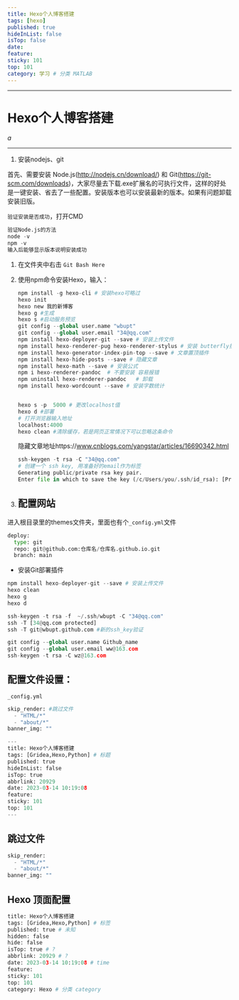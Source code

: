 ```yaml
---
title: Hexo个人博客搭建
tags: [hexo]
published: true
hideInList: false
isTop: false
date: 
feature:
sticky: 101
top: 101
category: 学习 # 分类 MATLAB
---
```

---
# Hexo个人博客搭建

$a$

---

1. 安装nodejs、git

首先、需要安装 Node.js(http://nodejs.cn/download/) 和 Git(https://git-scm.com/downloads)，大家尽量去下载.exe扩展名的可执行文件，这样的好处是一键安装、省去了一些配置。安装版本也可以安装最新的版本。如果有问题卸载安装旧版。 

`验证安装是否成功`，打开CMD

```python
验证Node.js的方法
node -v
npm -v
输入后能够显示版本说明安装成功
```



1. 在文件夹中右击 `Git Bash Here` 

2. 使用npm命令安装Hexo，输入：

   ```python
   npm install -g hexo-cli # 安装hexo可略过
   hexo init
   hexo new 我的新博客
   hexo g #生成
   hexo s #启动服务预览
   git config --global user.name "wbupt"
   git config --global user.email "34@qq.com"
   npm install hexo-deployer-git --save # 安装上传文件
   npm install hexo-renderer-pug hexo-renderer-stylus # 安装 butterfly插件
   npm install hexo-generator-index-pin-top --save # 文章置顶插件
   npm install hexo-hide-posts --save # 隐藏文章
   npm install hexo-math --save # 安装公式
   npm i hexo-renderer-pandoc  # 不要安装 容易报错
   npm uninstall hexo-renderer-pandoc	# 卸载
   npm install hexo-wordcount --save # 安装字数统计
   
   
   hexo s -p  5000 # 更改localhost值
   hexo d #部署
   # 打开浏览器输入地址
   localhost:4000
   hexo clean #清除缓存，若是网页正常情况下可以忽略这条命令
   ```

   隐藏文章地址https://www.cnblogs.com/yangstar/articles/16690342.html

   ```python
   ssh-keygen -t rsa -C "34@qq.com"
   # 创建一个 ssh key, 用准备好的email作为标签
   Generating public/private rsa key pair.
   Enter file in which to save the key (/c/Users/you/.ssh/id_rsa): [Press enter]
   ```

   

3. ## 配置网站

进入根目录里的themes文件夹，里面也有个`_config.yml`文件

```python
deploy:
  type: git
  repo: git@github.com:仓库名/仓库名.github.io.git
  branch: main 
```

- 安装Git部署插件

```python
npm install hexo-deployer-git --save # 安装上传文件
hexo clean 
hexo g 
hexo d
```

```python
ssh-keygen -t rsa -f  ~/.ssh/wbupt -C "34@qq.com"
ssh -T [34@qq.com protected]
ssh -T git@wbupt.github.com #新的ssh_key验证

git config --global user.name Github_name
git config --global user.email ww@163.com
ssh-keygen -t rsa -C wz@163.com
```

## 配置文件设置：

`_config.yml`

```python
skip_render: #跳过文件
  - "HTML/*"
  - "about/*"
banner_img: ""
```

```python
---
title: Hexo个人博客搭建
tags: [Gridea,Hexo,Python] # 标题
published: true
hideInList: false
isTop: true
abbrlink: 20929
date: 2023-03-14 10:19:08
feature:
sticky: 101
top: 101
---
```

## 跳过文件

```python
skip_render: 
  - "HTML/*"
  - "about/*"
banner_img: ""
```

## Hexo 顶面配置

```python
title: Hexo个人博客搭建
tags: [Gridea,Hexo,Python] # 标签
published: true # 未知
hidden: false
hide: false
isTop: true # ?
abbrlink: 20929 # ?
date: 2023-03-14 10:19:08 # time
feature:
sticky: 101
top: 101
category: Hexo # 分类 category
```



